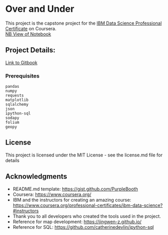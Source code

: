 # Over and Under

This project is the capstone project for the <a href="https://www.coursera.org/professional-certificates/ibm-data-science">IBM Data Science Professional Certificate</a> on Coursera.  
<a href="https://nbviewer.jupyter.org/github/matthewtavares1/Coursera_Capstone/blob/master/capstone.ipynb" target="_blank">NB View of Notebook</a>
  
## Project Details:
<a href="https://matthew-tavares1.gitbook.io/coursera-capstone/" target="_blank">Link to Gitbook</a>

### Prerequisites

```
pandas
numpy
requests
matplotlib
sqlalchemy
json
ipython-sql
sodapy
folium
geopy
```

## License

This project is licensed under the MIT License - see the license.md file for details

## Acknowledgments

* README.md template: https://gist.github.com/PurpleBooth
* Coursera: https://www.coursera.org/
* IBM and the instructors for creating an amazing course: https://www.coursera.org/professional-certificates/ibm-data-science?#instructors
* Thank you to all developers who created the tools used in the project.
* Reference for map development: https://jingwen-z.github.io/
* Reference for SQL: https://github.com/catherinedevlin/ipython-sql